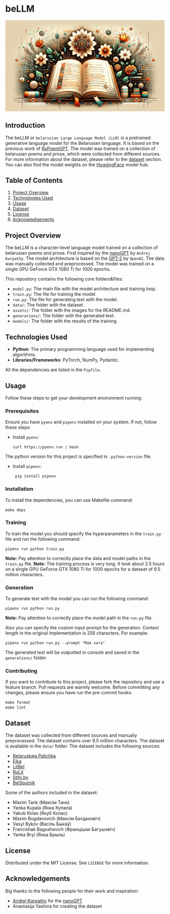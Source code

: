 # beLLM

![header](assets/header.png)


## Introduction

The beLLM or `belarusian Large Language Model (LLM)` is a pretrained generative language model for the Belarusian language. It is based on the previous work
of [RuPoemGPT](https://github.com/gromdimon/ml-random/tree/master/rupoemgpt). The model was trained on a collection of belarusian poems and prose, which
were collected from different sources. For more information about the dataset, please refer to the [dataset](#dataset) section. You can also find the model weights on the [HuggingFace](https://huggingface.co/gromdimon/beLLM) model hub.


## Table of Contents
1. [Project Overview](#project-overview)
2. [Technologies Used](#technologies-used)
3. [Usage](#usage)
4. [Dataset](#dataset)
5. [License](#license)
6. [Acknowledgements](#acknowledgements)


## Project Overview

The beLLM is a character-level language model trained on a collection of belarusian poems and prose.
First inspired by the [nanoGPT](https://github.com/karpathy/nanoGPT) by `Andrej Karpathy`.
The model architecture is based on the [GPT-2](https://github.com/openai/gpt-2) by `OpenAI`. 
The data was manually collected and preprocessed. The model was trained on a single GPU GeForce GTX 1080 Ti for 1000 epochs.

This repository contains the following core folders&files:
- `model.py`: The main file with the model architecture and training loop.
- `train.py`: The file for training the model.
- `run.py`: The file for generating text with the model.
- `data/`: The folder with the dataset.
- `assets/`: The folder with the images for the README.md.
- `generations/`: The folder with the generated text.
- `models/`: The folder with the results of the training.


## Technologies Used

- **Python**: The primary programming language used for implementing algorithms.
- **Libraries/Frameworks**: PyTorch, NumPy, Pydantic.

All the dependencies are listed in the `Pipfile`.


## Usage

Follow these steps to get your development environment running:

### Prerequisites

Ensure you have `pyenv` and `pipenv` installed on your system. If not, follow these steps:

- Install `pyenv`:
  ```{bash}
  curl https://pyenv.run | bash
  ```

The python version for this project is specified in `.python-version` file. 

- Install `pipenv`:
  ```{bash}
   pip install pipenv
   ```

### Installation

To install the dependencies, you can use Makefile command:

```{bash}
make deps
```

### Training

To train the model you should specify the hyperparameters in the `train.py` file and run the following command:

```{bash}
pipenv run python train.py
```

**Note:** Pay attention to correctly place the data and model paths in the `train.py` file.
**Note:** The training process is very long. It took about 2.5 hours on a single GPU GeForce GTX 1080 Ti for 1000 epochs for a dataset of 9.5 million characters.

### Generation

To generate text with the model you can run the following command:

```{bash}
pipenv run python run.py
```

**Note:** Pay attention to correctly place the model path in the `run.py` file.

Also you can specify the custom input prompt for the generation. Context length in the original implementation is 256 characters. For example:

```{bash}
pipenv run python run.py --prompt "Мая хата"
```

The generated text will be outputted in console and saved in the `generations/` folder.

### Contributing

If you want to contribute to this project, please fork the repository and use a feature branch. Pull requests are warmly welcome.
Before committing any changes, please ensure you have run the pre-commit hooks:

```{bash}
make format
make lint
```

## Dataset

The dataset was collected from different sources and manually preprocessed. The dataset contains over 9.5 million characters. The dataset is available in the `data/` folder. The dataset includes the following sources:

- [Belaruskaja Palichka](https://knihi.com/)
- [Ejka](https://ejka.ru/)
- [LitBel](https://lit-bel.org/)
- [RuLit](https://www.rulit.me/)
- [Stihi.by](https://stihi.by/)
- [BelSputnik](https://bel.sputnik.by/)

Some of the authors included in the dataset:
- Maxim Tank (Максім Танк) 
- Yanka Kupala (Янка Купала)
- Yakub Kolas (Якуб Колас)
- Maxim Bogdanovich (Максім Багдановіч)
- Vasyl Bykov (Васіль Быкаў)
- Francishak Bagushevich (Францішак Багушэвіч)
- Yanka Bryl (Янка Брыль)


## License

Distributed under the MIT License. See `LICENSE` for more information.

## Acknowledgements

Big thanks to the following people for their work and inspiration:

- [Andrej Karpathy](https://github.com/karpathy) for the [nanoGPT](https://github.com/karpathy/nanoGPT)
- Anastasija Yashina for creating the dataset
